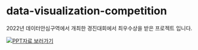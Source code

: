 # data-visualization-competition
2022년 데이터안심구역에서 개최한 경진대회에서 최우수상을 받은 프로젝트 입니다. 

[![PPT자료 보러가기](https://user-images.githubusercontent.com/70292353/210043845-cd3d2fed-fec1-4d35-9be6-38a0a7f6f48f.png "PPT자료 보러가기")](https://docs.google.com/presentation/d/1szYs3gKlj7cUSTs6BMAw3a6tJ-mKn4gJ/edit?usp=sharing&ouid=115357931806030198548&rtpof=true&sd=true)<br/>


